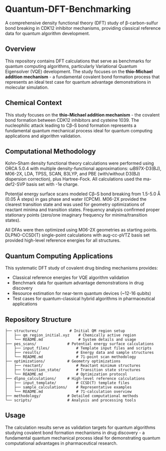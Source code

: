 # Quantum-DFT-Benchmarking
A comprehensive density functional theory (DFT) study of β-carbon-sulfur bond breaking in CDK12 inhibitor mechanisms, providing classical reference data for quantum algorithm development.

## Overview
This repository contains DFT calculations that serve as benchmarks for quantum computing algorithms, particularly Variational Quantum Eigensolver (VQE) development. The study focuses on the **thio-Michael addition mechanism** - a fundamental covalent bond formation process that represents an ideal test case for quantum advantage demonstrations in molecular simulation.

## Chemical Context
This study focuses on the **thio-Michael addition mechanism** - the covalent bond formation between CDK12 inhibitors and cysteine 1039. The nucleophilic attack leading to Cβ–S bond formation represents a fundamental quantum mechanical process ideal for quantum computing applications and algorithm validation.

## Computational Methodology
Kohn–Sham density functional theory calculations were performed using ORCA 5.0.4 with multiple density-functional approximations: ωB97X-D3(BJ), M06-2X, LDA, TPSS, SCAN, B3LYP, and PBE (with/without D3(BJ) dispersion correction), plus Hartree-Fock. All calculations used the ma-def2-SVP basis set with -1e charge.

Potential energy surface scans modeled Cβ–S bond breaking from 1.5-5.0 Å (0.05 Å steps) in gas phase and water (CPCM). M06-2X provided the clearest transition state and was used for geometry optimizations of reactant minima and transition states. Frequency analysis confirmed proper stationary points (zero/one imaginary frequency for minima/transition states).

All DFAs were then optimized using M06-2X geometries as starting points. DLPNO-CCSD(T) single-point calculations with aug-cc-pVTZ basis set provided high-level reference energies for all structures.

## Quantum Computing Applications
This systematic DFT study of covalent drug binding mechanisms provides:
- Classical reference energies for VQE algorithm validation
- Benchmark data for quantum advantage demonstrations in drug discovery
- Resource estimation for near-term quantum devices (~12-16 qubits)
- Test cases for quantum-classical hybrid algorithms in pharmaceutical applications

## Repository Structure
```
├── structures/              # Initial QM region setup
│   ├── qm_region_initial.xyz    # Chemically active region
│   └── README.md                # System details and usage
├── pes_scans/              # Potential energy surface calculations
│   ├── input_files/            # Template input files and scripts
│   ├── results/                # Energy data and sample structures
│   └── README.md               # 71-point scan methodology
├── optimizations/          # Geometry optimizations
│   ├── reactant/               # Reactant minimum structures
│   ├── transition_state/       # Transition state structures
│   └── README.md               # Optimization protocol
├── dlpno_calculations/     # High-level reference calculations
│   ├── input_template/         # CCSD(T) template files
│   ├── sample_calculations/    # Representative examples
│   └── README.md               # 71-calculation overview
├── methodology/            # Detailed computational methods
└── scripts/                # Analysis and processing tools
```

## Usage
The calculation results serve as validation targets for quantum algorithms studying covalent bond formation mechanisms in drug discovery - a fundamental quantum mechanical process ideal for demonstrating quantum computational advantages in pharmaceutical research.
